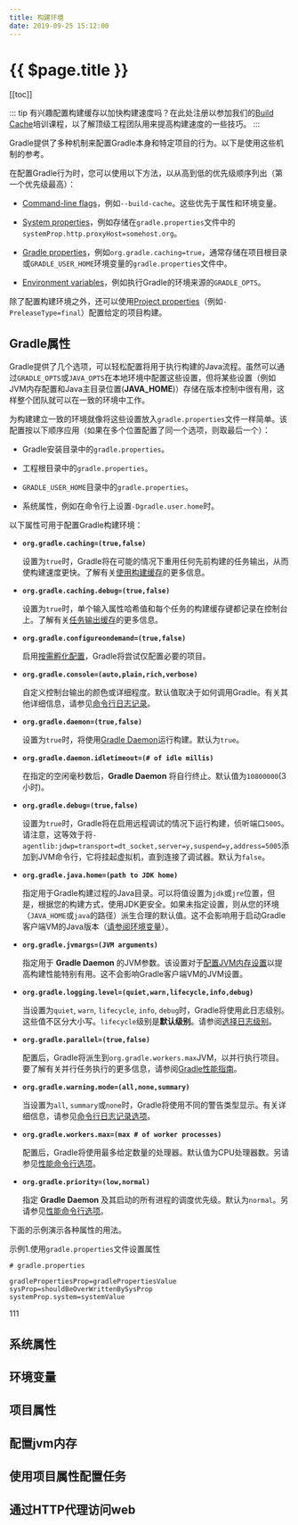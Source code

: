 ```yaml
---
title: 构建环境
date: 2019-09-25 15:12:00
---
```


# {{ $page.title }}

[[toc]]

::: tip
有兴趣配置构建缓存以加快构建速度吗？在此处注册以参加我们的[Build Cache](https://gradle.com/training/build-cache-deep-dive/?bid=docs-build-environment&_ga=2.98322847.1480847771.1569235223-1279986108.1569235223)培训课程，以了解顶级工程团队用来提高构建速度的一些技巧。
:::

Gradle提供了多种机制来配置Gradle本身和特定项目的行为。以下是使用这些机制的参考。

在配置Gradle行为时，您可以使用以下方法，以从高到低的优先级顺序列出（第一个优先级最高）：

- [Command-line flags](https://docs.gradle.org/current/userguide/command_line_interface.html#command_line_interface)，例如`--build-cache`。这些优先于属性和环境变量。

- [System properties](#系统属性)，例如存储在`gradle.properties`文件中的`systemProp.http.proxyHost=somehost.org`。

- [Gradle properties](#Gradle属性)，例如`org.gradle.caching=true`，通常存储在项目根目录或`GRADLE_USER_HOME`环境变量的`gradle.properties`文件中。

- [Environment variables](#环境变量)，例如执行Gradle的环境来源的`GRADLE_OPTS`。

除了配置构建环境之外，还可以使用[Project properties](#项目属性)（例如`-PreleaseType=final`）配置给定的项目构建。

## Gradle属性

Gradle提供了几个选项，可以轻松配置将用于执行构建的Java流程。虽然可以通过`GRADLE_OPTS`或`JAVA_OPTS`在本地环境中配置这些设置，但将某些设置（例如JVM内存配置和Java主目录位置(**JAVA_HOME**)）存储在版本控制中很有用，这样整个团队就可以在一致的环境中工作。

为构建建立一致的环境就像将这些设置放入`gradle.properties`文件一样简单。该配置按以下顺序应用（如果在多个位置配置了同一个选项，则取最后一个）：

- Gradle安装目录中的`gradle.properties`。

- 工程根目录中的`gradle.properties`。

- `GRADLE_USER_HOME`目录中的`gradle.properties`。

- 系统属性，例如在命令行上设置`-Dgradle.user.home`时。

以下属性可用于配置Gradle构建环境：

- **`org.gradle.caching=(true,false)`**

  设置为`true`时，Gradle将在可能的情况下重用任何先前构建的任务输出，从而使构建速度更快。了解有关[使用构建缓存](https://docs.gradle.org/current/userguide/build_cache.html#build_cache)的更多信息。

- **`org.gradle.caching.debug=(true,false)`**

  设置为`true`时，单个输入属性哈希值和每个任务的构建缓存键都记录在控制台上。了解有关[任务输出缓存](https://docs.gradle.org/current/userguide/build_cache.html#sec:task_output_caching)的更多信息。

- **`org.gradle.configureondemand=(true,false)`**

  启用[按需孵化配置](https://docs.gradle.org/current/userguide/multi_project_builds.html#sec:configuration_on_demand)，Gradle将尝试仅配置必要的项目。

- **`org.gradle.console=(auto,plain,rich,verbose)`**

  自定义控制台输出的颜色或详细程度。默认值取决于如何调用Gradle。有关其他详细信息，请参见[命令行日志记录](https://docs.gradle.org/current/userguide/command_line_interface.html#sec:command_line_logging)。

- **`org.gradle.daemon=(true,false)`**

  设置为`true`时，将使用[Gradle Daemon](/contents/03-running-gradle-builds/01-customizing-execution/02-the-gradle-daemon)运行构建。默认为`true`。

- **`org.gradle.daemon.idletimeout=(# of idle millis)`**

  在指定的空闲毫秒数后，**Gradle Daemon** 将自行终止。默认值为`10800000`(3小时)。

- **`org.gradle.debug=(true,false)`**

  设置为`true`时，Gradle将在启用远程调试的情况下运行构建，侦听端口`5005`。请注意，这等效于将`-agentlib:jdwp=transport=dt_socket,server=y,suspend=y,address=5005`添加到JVM命令行，它将挂起虚拟机，直到连接了调试器。默认为`false`。

- **`org.gradle.java.home=(path to JDK home)`**

  指定用于Gradle构建过程的Java目录。可以将值设置为`jdk`或`jre`位置，但是，根据您的构建方式，使用JDK更安全。如果未指定设置，则从您的环境（`JAVA_HOME`或`java`的路径）派生合理的默认值。这不会影响用于启动Gradle客户端VM的Java版本（[请参阅环境变量](#环境变量)）。

- **`org.gradle.jvmargs=(JVM arguments)`**

  指定用于 **Gradle Daemon** 的JVM参数。该设置对于[配置JVM内存设置](#配置jvm内存)以提高构建性能特别有用。这不会影响Gradle客户端VM的JVM设置。

- **`org.gradle.logging.level=(quiet,warn,lifecycle,info,debug)`**

  当设置为`quiet`, `warn`, `lifecycle`, `info`, `debug`时，Gradle将使用此日志级别。这些值不区分大小写。`lifecycle`级别是**默认级别**。请参阅[选择日志级别](https://docs.gradle.org/current/userguide/logging.html#sec:choosing_a_log_level)。

- **`org.gradle.parallel=(true,false)`**

  配置后，Gradle将派生到`org.gradle.workers.max`JVM，以并行执行项目。要了解有关并行任务执行的更多信息，请参阅[Gradle性能指南](https://guides.gradle.org/performance/#parallel_execution)。

- **`org.gradle.warning.mode=(all,none,summary)`**

  当设置为`all`, `summary`或`none`时，Gradle将使用不同的警告类型显示。有关详细信息，请参见[命令行日志记录选项](https://docs.gradle.org/current/userguide/command_line_interface.html#sec:command_line_logging)。

- **`org.gradle.workers.max=(max # of worker processes)`**

  配置后，Gradle将使用最多给定数量的处理器。默认值为CPU处理器数。另请参见[性能命令行选项](https://docs.gradle.org/current/userguide/command_line_interface.html#sec:command_line_performance)。

- **`org.gradle.priority=(low,normal)`**

  指定 **Gradle Daemon** 及其启动的所有进程的调度优先级。默认为`normal`。另请参见[性能命令行选项](https://docs.gradle.org/current/userguide/command_line_interface.html#sec:command_line_performance)。

下面的示例演示各种属性的用法。

示例1.使用`gradle.properties`文件设置属性

``` properties
# gradle.properties

gradlePropertiesProp=gradlePropertiesValue
sysProp=shouldBeOverWrittenBySysProp
systemProp.system=systemValue
```

111
<code-switcher/>

## 系统属性

## 环境变量

## 项目属性

## 配置jvm内存

## 使用项目属性配置任务

## 通过HTTP代理访问web
